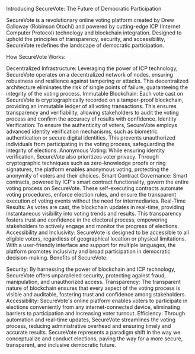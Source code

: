 Introducing SecureVote: The Future of Democratic Participation

SecureVote is a revolutionary online voting platform created by Drew Galloway (Robinson Otochi) and powered by cutting-edge ICP (Internet Computer Protocol) technology and blockchain integration. Designed to uphold the principles of transparency, security, and accessibility, SecureVote redefines the landscape of democratic participation.

How SecureVote Works:

Decentralized Infrastructure: Leveraging the power of ICP technology, SecureVote operates on a decentralized network of nodes, ensuring robustness and resilience against tampering or attacks. This decentralized architecture eliminates the risk of single points of failure, guaranteeing the integrity of the voting process.
Immutable Blockchain: Each vote cast on SecureVote is cryptographically recorded on a tamper-proof blockchain, providing an immutable ledger of all voting transactions. This ensures transparency and verifiability, allowing stakeholders to audit the voting process and confirm the accuracy of results with confidence.
Identity Verification: To ensure the authenticity of voters, SecureVote employs advanced identity verification mechanisms, such as biometric authentication or secure digital identities. This prevents unauthorized individuals from participating in the voting process, safeguarding the integrity of elections.
Anonymous Voting: While ensuring identity verification, SecureVote also prioritizes voter privacy. Through cryptographic techniques such as zero-knowledge proofs or ring signatures, the platform enables anonymous voting, protecting the anonymity of voters and their choices.
Smart Contract Governance: Smart contracts, powered by ICP's smart contract functionality, govern the entire voting process on SecureVote. These self-executing contracts automate voting procedures, enforce election rules, and ensure the transparent execution of voting events without the need for intermediaries.
Real-Time Results: As votes are cast, the blockchain updates in real-time, providing instantaneous visibility into voting trends and results. This transparency fosters trust and confidence in the electoral process, empowering stakeholders to actively engage and monitor the progress of elections.
Accessibility and Inclusivity: SecureVote is designed to be accessible to all eligible voters, regardless of geographical location or physical limitations. With a user-friendly interface and support for multiple languages, the platform promotes inclusivity and broad participation in democratic decision-making.
Benefits of SecureVote:

Security: By harnessing the power of blockchain and ICP technology, SecureVote offers unparalleled security, protecting against fraud, manipulation, and unauthorized access.
Transparency: The transparent nature of blockchain ensures that every aspect of the voting process is visible and auditable, fostering trust and confidence among stakeholders.
Accessibility: SecureVote's online platform enables voters to participate in elections conveniently from any internet-connected device, eliminating barriers to participation and increasing voter turnout.
Efficiency: Through automation and real-time updates, SecureVote streamlines the voting process, reducing administrative overhead and ensuring timely and accurate results.
SecureVote represents a paradigm shift in the way we conceptualize and conduct elections, paving the way for a more secure, transparent, and inclusive democratic future.
